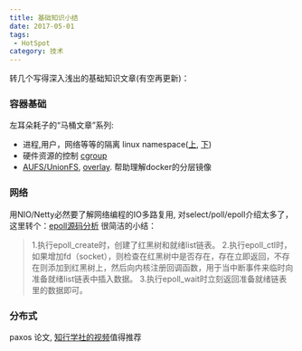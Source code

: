 ```yaml
---
title: 基础知识小结
date: 2017-05-01
tags:
 - HotSpot
category: 技术
---
```


转几个写得深入浅出的基础知识文章(有空再更新)：
<!-- more -->

### 容器基础
左耳朵耗子的“马桶文章”系列:
- 进程,用户，网络等等的隔离 linux namespace([上](http://coolshell.cn/articles/17010.html), [下](http://coolshell.cn/articles/17029.html))
- 硬件资源的控制 [cgroup](http://coolshell.cn/articles/17049.html)
- [AUFS/UnionFS](http://coolshell.cn/articles/17061.html), [overlay](http://www.dockone.io/article/1511). 帮助理解docker的分层镜像

### 网络
用NIO/Netty必然要了解网络编程的IO多路复用, 对select/poll/epoll介绍太多了，这里转个：[epoll源码分析](http://www.cnblogs.com/apprentice89/p/3234677.html)
很简洁的小结：
>1.执行epoll_create时，创建了红黑树和就绪list链表。
>2.执行epoll_ctl时，如果增加fd（socket），则检查在红黑树中是否存在，存在立即返回，不存在则添加到红黑树上，然后向内核注册回调函数，用于当中断事件来临时向准备就绪list链表中插入数据。
>3.执行epoll_wait时立刻返回准备就绪链表里的数据即可。

### 分布式
paxos 论文, [知行学社的视频](http://video.tudou.com/v/XMTI4NTUxNzMwNA==.html)值得推荐


